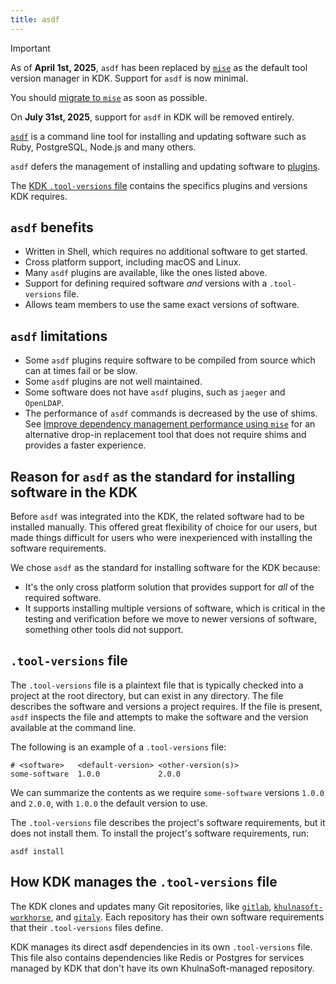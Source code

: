 ```yaml
---
title: asdf
---
```


> [!important]
> As of **April 1st, 2025**, `asdf` has been replaced by
> [`mise`](https://github.com/khulnasoft-lab/khulnasoft-development-kit/-/issues/1683)
> as the default tool version manager in KDK. Support for `asdf` is now minimal.
>
> You should [migrate to `mise`](howto/mise.md) as soon as possible.
>
> On **July 31st, 2025**, support for `asdf` in KDK will be removed entirely.

[`asdf`](https://asdf-vm.com/) is a command line tool for installing and updating software such as Ruby, PostgreSQL, Node.js and many others.

`asdf` defers the management of installing and updating software to [plugins](https://github.com/asdf-vm/asdf-plugins).

The [KDK `.tool-versions` file](../.tool-versions) contains the specifics plugins and versions KDK requires.

## `asdf` benefits

- Written in Shell, which requires no additional software to get started.
- Cross platform support, including macOS and Linux.
- Many `asdf` plugins are available, like the ones listed above.
- Support for defining required software _and_ versions with a `.tool-versions` file.
- Allows team members to use the same exact versions of software.

## `asdf` limitations

- Some `asdf` plugins require software to be compiled from source which can at times fail or be slow.
- Some `asdf` plugins are not well maintained.
- Some software does not have `asdf` plugins, such as `jaeger` and `OpenLDAP`.
- The performance of `asdf` commands is decreased by the use of shims.
  See [Improve dependency management performance using `mise`](howto/mise.md) for an alternative drop-in replacement tool
  that does not require shims and provides a faster experience.

## Reason for `asdf` as the standard for installing software in the KDK

Before `asdf` was integrated into the KDK, the related software had to be installed manually. This offered great flexibility of choice for our users, but made things difficult for users who were inexperienced with installing the software requirements.

We chose `asdf` as the standard for installing software for the KDK because:

- It's the only cross platform solution that provides support for _all_ of the required software.
- It supports installing multiple versions of software, which is critical in the testing and verification before we move to newer versions of software, something other tools did not support.

## `.tool-versions` file

The `.tool-versions` file is a plaintext file that is typically checked into a project at the root directory, but can exist in any directory. The file describes the software and versions a project requires. If the file is present, `asdf` inspects the file and attempts to make the software and the version available at the command line.

The following is an example of a `.tool-versions` file:

```plaintext
# <software>   <default-version> <other-version(s)>
some-software  1.0.0             2.0.0
```

We can summarize the contents as we require `some-software` versions `1.0.0` and `2.0.0`, with `1.0.0` the default version to use.

The `.tool-versions` file describes the project's software requirements, but it does not install them. To install the project's software requirements, run:

```shell
asdf install
```

## How KDK manages the `.tool-versions` file

The KDK clones and updates many Git repositories, like [`gitlab`](https://gitlab.com/gitlab-org/gitlab), [`khulnasoft-workhorse`](https://gitlab.com/gitlab-org/gitlab/-/tree/master/workhorse), and [`gitaly`](https://gitlab.com/gitlab-org/gitaly). Each repository has their own software requirements that their `.tool-versions` files define.

KDK manages its direct asdf dependencies in its own `.tool-versions`
file. This file also contains dependencies like Redis or Postgres for
services managed by KDK that don't have its own KhulnaSoft-managed
repository.
